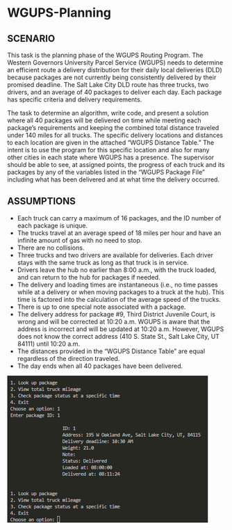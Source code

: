 # WGUPS-Planning

## SCENARIO

This task is the planning phase of the WGUPS Routing Program. The Western Governors University Parcel Service (WGUPS) needs to determine an efficient route a delivery distribution for their daily local deliveries (DLD) because packages are not currently being consistently delivered by their promised deadline. The Salt Lake City DLD route has three trucks, two drivers, and an average of 40 packages to deliver each day. Each package has specific criteria and delivery requirements.

The task to determine an algorithm, write code, and present a solution where all 40 packages will be
delivered on time while meeting each package’s requirements and keeping the combined total distance
traveled under 140 miles for all trucks. The specific delivery locations and distances to each location are given in the attached “WGUPS Distance Table.” The intent is to use the program for this specific location and also for many other cities in each state where WGUPS has a presence. The supervisor should be able to see, at assigned points, the progress of each truck and its packages by any of the variables listed in the “WGUPS Package File” including what has been delivered and at what time the delivery occurred.

## ASSUMPTIONS
- Each truck can carry a maximum of 16 packages, and the ID number of each package is unique.
- The trucks travel at an average speed of 18 miles per hour and have an infinite amount of gas
with no need to stop.
- There are no collisions.
- Three trucks and two drivers are available for deliveries. Each driver stays with the same truck as
long as that truck is in service.
- Drivers leave the hub no earlier than 8:00 a.m., with the truck loaded, and can return to the hub
for packages if needed.
- The delivery and loading times are instantaneous (i.e., no time passes while at a delivery or when
moving packages to a truck at the hub). This time is factored into the calculation of the average
speed of the trucks.
- There is up to one special note associated with a package.
- The delivery address for package #9, Third District Juvenile Court, is wrong and will be corrected
at 10:20 a.m. WGUPS is aware that the address is incorrect and will be updated at 10:20 a.m.
However, WGUPS does not know the correct address (410 S. State St., Salt Lake City, UT 84111)
until 10:20 a.m.
- The distances provided in the “WGUPS Distance Table” are equal regardless of the direction
traveled.
- The day ends when all 40 packages have been delivered.

![UI](https://github.com/zerrynlh/WGUPS-Planning/blob/main/interface/UI.png)
